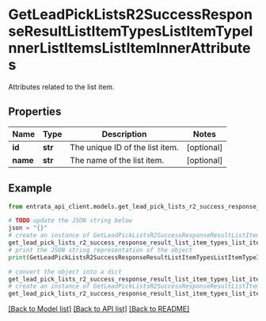 # GetLeadPickListsR2SuccessResponseResultListItemTypesListItemTypeInnerListItemsListItemInnerAttributes

Attributes related to the list item.

## Properties

Name | Type | Description | Notes
------------ | ------------- | ------------- | -------------
**id** | **str** | The unique ID of the list item. | [optional] 
**name** | **str** | The name of the list item. | [optional] 

## Example

```python
from entrata_api_client.models.get_lead_pick_lists_r2_success_response_result_list_item_types_list_item_type_inner_list_items_list_item_inner_attributes import GetLeadPickListsR2SuccessResponseResultListItemTypesListItemTypeInnerListItemsListItemInnerAttributes

# TODO update the JSON string below
json = "{}"
# create an instance of GetLeadPickListsR2SuccessResponseResultListItemTypesListItemTypeInnerListItemsListItemInnerAttributes from a JSON string
get_lead_pick_lists_r2_success_response_result_list_item_types_list_item_type_inner_list_items_list_item_inner_attributes_instance = GetLeadPickListsR2SuccessResponseResultListItemTypesListItemTypeInnerListItemsListItemInnerAttributes.from_json(json)
# print the JSON string representation of the object
print(GetLeadPickListsR2SuccessResponseResultListItemTypesListItemTypeInnerListItemsListItemInnerAttributes.to_json())

# convert the object into a dict
get_lead_pick_lists_r2_success_response_result_list_item_types_list_item_type_inner_list_items_list_item_inner_attributes_dict = get_lead_pick_lists_r2_success_response_result_list_item_types_list_item_type_inner_list_items_list_item_inner_attributes_instance.to_dict()
# create an instance of GetLeadPickListsR2SuccessResponseResultListItemTypesListItemTypeInnerListItemsListItemInnerAttributes from a dict
get_lead_pick_lists_r2_success_response_result_list_item_types_list_item_type_inner_list_items_list_item_inner_attributes_from_dict = GetLeadPickListsR2SuccessResponseResultListItemTypesListItemTypeInnerListItemsListItemInnerAttributes.from_dict(get_lead_pick_lists_r2_success_response_result_list_item_types_list_item_type_inner_list_items_list_item_inner_attributes_dict)
```
[[Back to Model list]](../README.md#documentation-for-models) [[Back to API list]](../README.md#documentation-for-api-endpoints) [[Back to README]](../README.md)


